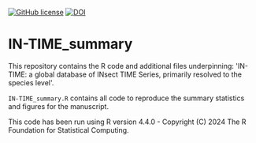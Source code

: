<!-- badges: start -->
[![GitHub license](https://img.shields.io/github/license/Naereen/StrapDown.js.svg)](https://github.com/03rcooke/IN-TIME_summary/blob/main/LICENSE)
[![DOI](https://zenodo.org/badge/947877620.svg)](https://doi.org/10.5281/zenodo.15019126)
<!-- badges: end -->

# IN-TIME_summary

This repository contains the R code and additional files underpinning: 'IN-TIME: a global database of INsect TIME Series, primarily resolved to the species level'.

`IN-TIME_summary.R` contains all code to reproduce the summary statistics and figures for the manuscript.

This code has been run using R version 4.4.0 - Copyright (C) 2024 The R Foundation for Statistical Computing.
